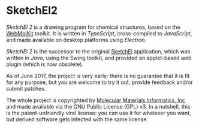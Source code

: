 # SketchEl2

*SketchEl 2* is a drawing program for chemical structures, based on the [WebMolKit](https://github.com/aclarkxyz/web_molkit) toolkit.
It is written in _TypeScript_, cross-compiled to _JavaScript_, and made available on desktop platforms using _Electron_.

*SketchEl 2* is the successor to the original [SketchEl](http://sketchel.sf.net) application, which was written in _Java_, using
the Swing toolkit, and provided an applet-based web plugin (which is now obsolete).

As of June 2017, the project is very early: there is no guarantee that it is fit for any purpose, but you are welcome to try it out,
provide feedback and/or submit patches.

The whole project is copyrighted by [Molecular Materials Informatics, Inc](http://molmatinf.com) and made available via the
GNU Public License (GPL) v3. In a nutshell, this is the patent-unfriendly viral license: you can use it for whatever you want,
but derived software gets infected with the same license.
